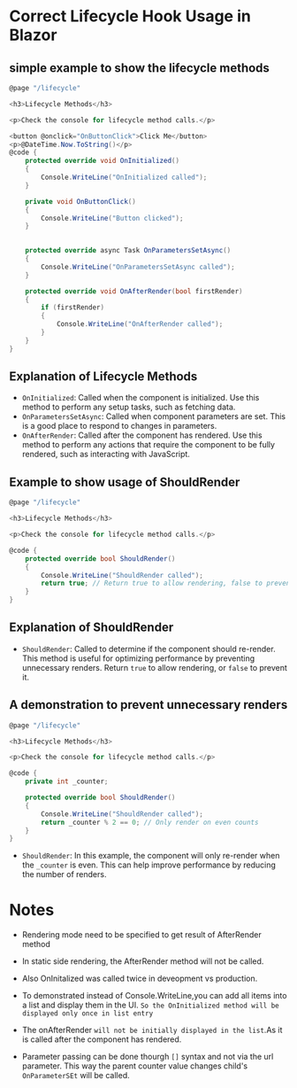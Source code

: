 # Correct Lifecycle Hook Usage in Blazor

## simple example to show the lifecycle methods

```C#
@page "/lifecycle"

<h3>Lifecycle Methods</h3>

<p>Check the console for lifecycle method calls.</p>

<button @onclick="OnButtonClick">Click Me</button>
<p>@DateTime.Now.ToString()</p>
@code {
    protected override void OnInitialized()
    {
        Console.WriteLine("OnInitialized called");
    }

    private void OnButtonClick()
    {
        Console.WriteLine("Button clicked");
    }
    

    protected override async Task OnParametersSetAsync()
    {
        Console.WriteLine("OnParametersSetAsync called");
    }

    protected override void OnAfterRender(bool firstRender)
    {
        if (firstRender)
        {
            Console.WriteLine("OnAfterRender called");
        }
    }
}
```
## Explanation of Lifecycle Methods

- `OnInitialized`: Called when the component is initialized. Use this method to perform any setup tasks, such as fetching data.
- `OnParametersSetAsync`: Called when component parameters are set. This is a good place to respond to changes in parameters.
- `OnAfterRender`: Called after the component has rendered. Use this method to perform any actions that require the component to be fully rendered, such as interacting with JavaScript.

## Example to show usage of ShouldRender

```C#
@page "/lifecycle"

<h3>Lifecycle Methods</h3>

<p>Check the console for lifecycle method calls.</p>

@code {
    protected override bool ShouldRender()
    {
        Console.WriteLine("ShouldRender called");
        return true; // Return true to allow rendering, false to prevent it
    }
}
```
## Explanation of ShouldRender

- `ShouldRender`: Called to determine if the component should re-render. This method is useful for optimizing performance by preventing unnecessary renders. Return `true` to allow rendering, or `false` to prevent it.

## A demonstration to prevent unnecessary renders

```C#
@page "/lifecycle"

<h3>Lifecycle Methods</h3>

<p>Check the console for lifecycle method calls.</p>

@code {
    private int _counter;

    protected override bool ShouldRender()
    {
        Console.WriteLine("ShouldRender called");
        return _counter % 2 == 0; // Only render on even counts
    }
}
```
- `ShouldRender`: In this example, the component will only re-render when the `_counter` is even. This can help improve performance by reducing the number of renders.


# Notes
 - Rendering mode need to be specified to get result of AfterRender method
 - In static side rendering, the AfterRender method will not be called.
- Also OnInitalized was called twice in deveopment vs production.
- To demonstrated instead of Console.WriteLine,you can add all items into a list and display them in the UI. `So the OnInitialized method will be displayed only once in list entry`

- The onAfterRender `will not be initially displayed in the list`.As it is called after the component has rendered.

- Parameter passing can be done thourgh `[]` syntax and not via the url parameter. This way the parent counter value changes child's `OnParameterSEt` will be called.



